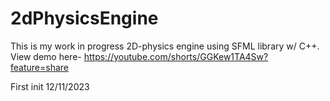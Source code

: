 # 2dPhysicsEngine
This is my work in progress 2D-physics engine using SFML library w/ C++. View demo here- https://youtube.com/shorts/GGKew1TA4Sw?feature=share

First init 12/11/2023
